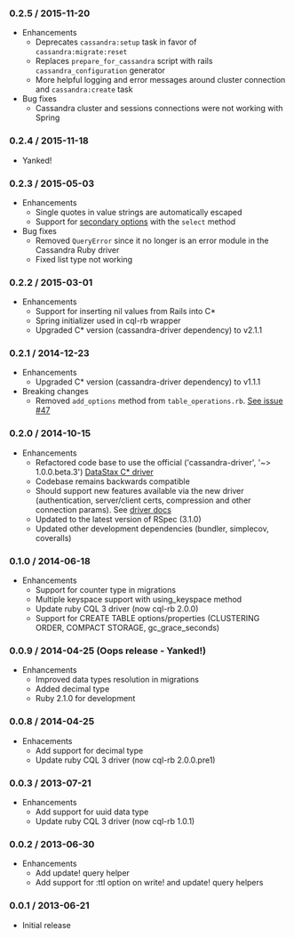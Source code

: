 ### 0.2.5 / 2015-11-20
* Enhancements
  * Deprecates `cassandra:setup` task in favor of `cassandra:migrate:reset`
  * Replaces `prepare_for_cassandra` script with rails `cassandra_configuration` generator
  * More helpful logging and error messages around cluster connection and `cassandra:create` task
* Bug fixes
  * Cassandra cluster and sessions connections were not working with Spring

### 0.2.4 / 2015-11-18
* Yanked!

### 0.2.3 / 2015-05-03
* Enhancements
  * Single quotes in value strings are automatically escaped
  * Support for [secondary options](http://datastax.github.io/ruby-driver/api/session/#execute_async-instance_method) with the `select` method
* Bug fixes
  * Removed `QueryError` since it no longer is an error module in the Cassandra Ruby driver
  * Fixed list type not working


### 0.2.2 / 2015-03-01
* Enhancements
  * Support for inserting nil values from Rails into C*
  * Spring initializer used in cql-rb wrapper
  * Upgraded C* version (cassandra-driver dependency) to v2.1.1


### 0.2.1 / 2014-12-23
* Enhancements
  * Upgraded C* version (cassandra-driver dependency) to v1.1.1
* Breaking changes
  * Removed `add_options` method from `table_operations.rb`. [See issue #47](https://github.com/hsgubert/cassandra_migrations/issues/47)

### 0.2.0 / 2014-10-15

* Enhancements
  * Refactored code base to use the official ('cassandra-driver', '~> 1.0.0.beta.3') [DataStax C* driver](https://rubygems.org/gems/cassandra-driver)
  * Codebase remains backwards compatible
  * Should support new features available via the new driver (authentication, server/client certs, compression and other connection params). See [driver docs](http://datastax.github.io/ruby-driver/api/)
  * Updated to the latest version of RSpec (3.1.0)
  * Updated other development dependencies (bundler, simplecov, coveralls)

### 0.1.0 / 2014-06-18

* Enhancements
  * Support for counter type in migrations
  * Multiple keyspace support with using_keyspace method
  * Update ruby CQL 3 driver (now cql-rb 2.0.0)
  * Support for CREATE TABLE options/properties (CLUSTERING ORDER, COMPACT STORAGE, gc_grace_seconds)

### 0.0.9 / 2014-04-25 (Oops release - Yanked!)

* Enhancements
  * Improved data types resolution in migrations
  * Added decimal type
  * Ruby 2.1.0 for development

### 0.0.8 / 2014-04-25

* Enhacements
  * Add support for decimal type
  * Update ruby CQL 3 driver (now cql-rb 2.0.0.pre1)

### 0.0.3 / 2013-07-21

* Enhancements
  * Add support for uuid data type
  * Update ruby CQL 3 driver (now cql-rb 1.0.1)

### 0.0.2 / 2013-06-30

* Enhancements
  * Add update! query helper
  * Add support for :ttl option on write! and update! query helpers

### 0.0.1 / 2013-06-21

* Initial release
